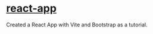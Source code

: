 # [react-app](https://a-raj468.github.io/react-app/)

Created a React App with Vite and Bootstrap as a tutorial.
